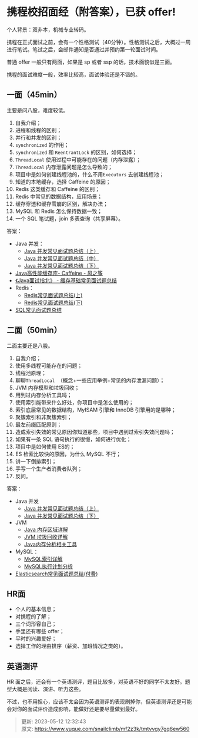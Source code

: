 # 携程校招面经（附答案），已获 offer!

个人背景：双非本，机械专业转码。



携程在正式面试之前，会有一个性格测试（40分钟）。性格测试之后，大概过一周进行笔试。笔试之后，会邮件通知是否通过并预约第一轮面试时间。



普通 offer 一般只有两面，如果是 sp 或者 ssp 的话，技术面貌似是三面。



携程的面试难度一般，效率比较高，面试体验还是不错的。



## 一面（45min）


主要是问八股，难度较低。



1. 自我介绍；
2. 进程和线程的区别；
3. 并行和并发的区别；
4. `synchronized` 的作用；
5. `synchronized` 和 `ReentrantLock` 的区别，如何选择；
6. `ThreadLocal` 使用过程中可能存在的问题（内存泄露）；
7. `ThreadLocal` 内存泄露问题是怎么导致的；
8. 项目中是如何创建线程池的，什么不用`Executors` 去创建线程池；
9. 知道的本地缓存，选择 Caffeine 的原因；
10. Redis 这类缓存和 Caffeine 的区别；
11. Redis 中常见的数据结构，应用场景；
12. 缓存穿透和缓存雪崩的区别，解决办法；
13. MySQL 和 Redis 怎么保持数据一致；
14. 一个 SQL 笔试题，join 多表查询（共享屏幕）。



答案：



+ Java 并发： 
    - [Java 并发常见面试题总结（上）](https://javaguide.cn/java/concurrent/java-concurrent-questions-01.html)
    - [Java 并发常见面试题总结（中）](https://javaguide.cn/java/concurrent/java-concurrent-questions-02.html)
    - [Java 并发常见面试题总结（下）](https://javaguide.cn/java/concurrent/java-concurrent-questions-02.html)
+ [Java高性能缓存库- Caffeine - 风之筝](https://ghh3809.github.io/2021/05/31/caffeine/)
+ [《Java面试指北》 - 缓存基础常见面试题总结](https://javaguide.cn/database/redis/cache-basics.html)
+ Redis： 
    - [Redis常见面试题总结(上)](https://javaguide.cn/database/redis/redis-questions-01.html)
    - [Redis常见面试题总结(下)](https://javaguide.cn/database/redis/redis-questions-02.html)
+ [SQL常见面试题总结](https://javaguide.cn/database/sql/sql-questions-01.html)



## 二面（50min）


二面主要还是八股。



1. 自我介绍；
2. 使用多线程可能存在的问题；
3. 线程池原理；
4. 聊聊`ThreadLocal`  （概念+一些应用举例+常见的内存泄漏问题）；
5. JVM 内存模型和垃圾回收；
6. 用到过内存分析工具吗；
7. 使用索引能带来什么好处，你项目中是怎么使用的；
8. 索引底层常见的数据结构，MyISAM 引擎和 InnoDB 引擎用的是哪种；
9. 聚簇索引和非聚簇索引；
10. 最左前缀匹配原则；
11. 造成索引失效的常见原因你知道那些，项目中遇到过索引失效问题吗；
12. 如果有一条 SQL 语句执行的很慢，如何进行优化；
13. 项目中是如何使用 ES的；
14. ES 检索比较快的原因，为什么 MySQL 不行；
15. 讲一下倒排索引；
16. 手写一个生产者消费者队列；
17. 反问。



答案：



+ Java 并发 
    - [Java 并发常见面试题总结（上）](https://javaguide.cn/java/concurrent/java-concurrent-questions-01.html)
    - [Java 并发常见面试题总结（下）](https://javaguide.cn/java/concurrent/java-concurrent-questions-03.html)
+ JVM 
    - [Java 内存区域详解](https://javaguide.cn/java/jvm/memory-area.html)
    - [JVM 垃圾回收详解](https://javaguide.cn/java/jvm/jvm-garbage-collection.html)
    - [Java内存分析相关工具](https://www.cnblogs.com/wenxuehai/p/16600216.html)
+ MySQL： 
    - [MySQL索引详解](https://javaguide.cn/database/mysql/mysql-index.html)
    - [MySQL执行计划分析](https://javaguide.cn/database/mysql/mysql-query-execution-plan.html)
+ [Elasticsearch常见面试题总结(付费)](https://javaguide.cn/database/elasticsearch/elasticsearch-questions-01.html)



## HR面


+ 个人的基本信息；
+ 对携程的了解；
+ 三个词形容自己；
+ 手里还有哪些 offer；
+ 平时的兴趣爱好；
+ 选择工作的理由排序（薪资、加班情况之类的）。



## 英语测评


HR 面之后，还会有一个英语测评，题目比较多，对英语不好的同学不太友好。题型大概是阅读、演讲、听力这些。



不过，也不用担心，应该不太会因为英语测评的表现刷掉你，但英语测评还是可能会对你的面试评价造成影响，能做好还是要尽量做到最好。



> 更新: 2023-05-12 12:32:43  
> 原文: <https://www.yuque.com/snailclimb/mf2z3k/tmtvvgy7gq6ew560>